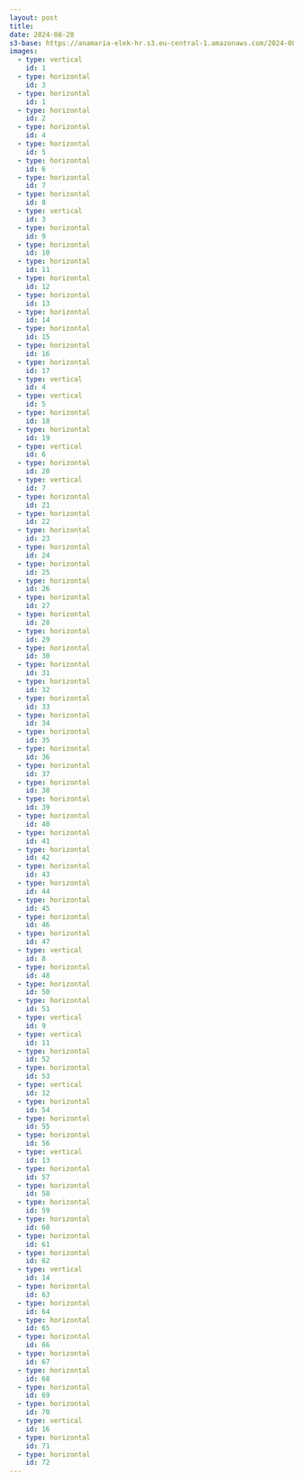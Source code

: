 ```yaml
---
layout: post
title: 
date: 2024-08-20
s3-base: https://anamaria-elek-hr.s3.eu-central-1.amazonaws.com/2024-08-20-south-korea
images:
  - type: vertical
    id: 1
  - type: horizontal
    id: 3
  - type: horizontal
    id: 1
  - type: horizontal
    id: 2
  - type: horizontal
    id: 4
  - type: horizontal
    id: 5
  - type: horizontal
    id: 6
  - type: horizontal
    id: 7
  - type: horizontal
    id: 8
  - type: vertical
    id: 3
  - type: horizontal
    id: 9
  - type: horizontal
    id: 10
  - type: horizontal
    id: 11
  - type: horizontal
    id: 12
  - type: horizontal
    id: 13
  - type: horizontal
    id: 14
  - type: horizontal
    id: 15
  - type: horizontal
    id: 16
  - type: horizontal
    id: 17
  - type: vertical
    id: 4
  - type: vertical
    id: 5
  - type: horizontal
    id: 18
  - type: horizontal
    id: 19
  - type: vertical
    id: 6
  - type: horizontal
    id: 20
  - type: vertical
    id: 7
  - type: horizontal
    id: 21
  - type: horizontal
    id: 22
  - type: horizontal
    id: 23
  - type: horizontal
    id: 24
  - type: horizontal
    id: 25
  - type: horizontal
    id: 26
  - type: horizontal
    id: 27
  - type: horizontal
    id: 28
  - type: horizontal
    id: 29
  - type: horizontal
    id: 30
  - type: horizontal
    id: 31
  - type: horizontal
    id: 32
  - type: horizontal
    id: 33
  - type: horizontal
    id: 34
  - type: horizontal
    id: 35
  - type: horizontal
    id: 36
  - type: horizontal
    id: 37
  - type: horizontal
    id: 38
  - type: horizontal
    id: 39
  - type: horizontal
    id: 40
  - type: horizontal
    id: 41
  - type: horizontal
    id: 42
  - type: horizontal
    id: 43
  - type: horizontal
    id: 44
  - type: horizontal
    id: 45
  - type: horizontal
    id: 46
  - type: horizontal
    id: 47
  - type: vertical
    id: 8
  - type: horizontal
    id: 48
  - type: horizontal
    id: 50
  - type: horizontal
    id: 51
  - type: vertical
    id: 9
  - type: vertical
    id: 11
  - type: horizontal
    id: 52
  - type: horizontal
    id: 53
  - type: vertical
    id: 12
  - type: horizontal
    id: 54
  - type: horizontal
    id: 55
  - type: horizontal
    id: 56
  - type: vertical
    id: 13
  - type: horizontal
    id: 57
  - type: horizontal
    id: 58
  - type: horizontal
    id: 59
  - type: horizontal
    id: 60
  - type: horizontal
    id: 61
  - type: horizontal
    id: 62
  - type: vertical
    id: 14
  - type: horizontal
    id: 63
  - type: horizontal
    id: 64
  - type: horizontal
    id: 65
  - type: horizontal
    id: 66
  - type: horizontal
    id: 67
  - type: horizontal
    id: 68
  - type: horizontal
    id: 69
  - type: horizontal
    id: 70
  - type: vertical
    id: 16
  - type: horizontal
    id: 71
  - type: horizontal
    id: 72
---
```

